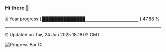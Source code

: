 ### Hi there 👋

⏳ Year progress { ██████████████▁▁▁▁▁▁▁▁▁▁▁▁▁▁▁▁ } 47.88 %

---

⏰ Updated on Tue, 24 Jun 2025 18:18:02 GMT

![Progress Bar CI](https://github.com/code-lakshay/GitHub-Actions-Demo/workflows/Progress%20Bar%20CI/badge.svg)
